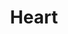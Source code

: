 ---
title: "Heart"
summary: "Heart is an American rock band formed in 1973 in Seattle, Washington. The band evolved from previous projects led by founding members Roger Fisher and Steve Fossen , including The Army , Hocus Pocus , and White Heart . By 1975, original members Fisher, Fossen, and Ann Wilson , along with Nancy Wilson , Michael Derosier , and Howard Leese formed the lineup for the band's initial mid- to late-1970s success period. These core members were included in the band's 2013 induction into the Rock and Roll Hall of Fame.Heart rose to fame with music influenced by hard rock and heavy metal, as well as folk music. The band underwent a major lineup change between the late 1970s the early 1980s; by 1982 Fisher, Fossen, and Derosier had all left and were replaced by Mark Andes and Denny Carmassi . Though the band's popularity fell off during the initial years with the new lineup, they staged a comeback in the mid 1980s, buoyed by major radio hits that continued into the 1990s. Heart disbanded in 1998, though they have resumed touring and recording multiple times since then, with the Wilson sisters being the only consistent members. Heart's US Top 40 singles include \"Magic Man\" , \"Crazy on You\" , \"Barracuda\" , \"What About Love\" , \"Never\" , and \"All I Wanna Do Is Make Love to You\" , along with no. 1 hits \"These Dreams\" and \"Alone\" .Heart has sold over 35 million records worldwide, including approximately 22.5 million albums in the United States. They have placed top ten albums on the Billboard 200 in the 1970s, 1980s, 1990s, and 2010s. Heart was ranked number 57 on VH1's \"100 Greatest Artists of Hard Rock\" and ranked number 49 on Ultimate Classic Rock's Top 100 Classic Rock Artists."
slug: "heart"
image: "heart.jpg"
apple_music_artist_url: "https://music.apple.com/gb/artist/heart/487883"
wikipedia_url: "https://en.wikipedia.org/wiki/Heart_(band)"
---